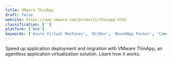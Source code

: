 ```yaml
---
title: VMware ThinApp
draft: false 
website: https://www.vmware.com/products/thinapp.html
classification: ['']
platform: ['Web']
keywords: ['Azure Virtual Machines', 'BitBox', 'BoxedApp Packer', 'Cameyo', 'Citrix XenApp', 'Citrix XenDesktop', 'Deep Freeze', 'Microsoft Application Virtualization', 'Proxmox', 'Sandboxie', 'Shadow Defender', 'Turbo Studio', 'VMware Fusion', 'Virtuozzo', 'Workspot', 'vSphere']
---
```

Speed up application deployment and migration with VMware ThinApp, an agentless application virtualization solution. Learn how it works.